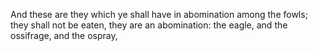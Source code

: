 And these are they which ye shall have in abomination among the fowls; they shall not be eaten, they are an abomination: the eagle, and the ossifrage, and the ospray,
